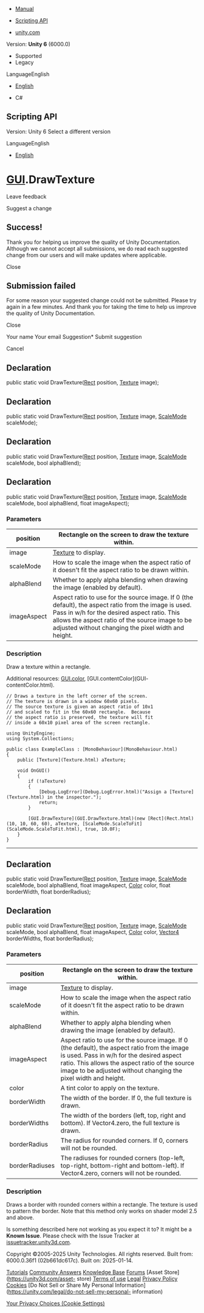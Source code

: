 [ ]()

  * [Manual](../Manual/index.html)
  * [Scripting API](../ScriptReference/index.html)

  * [unity.com](https://unity.com/)

Version: **Unity 6** (6000.0)

  * Supported
  * Legacy

LanguageEnglish

  * [English]()

  * C#

[ ](https://docs.unity3d.com)

## Scripting API

Version: Unity 6 Select a different version

LanguageEnglish

  * [English]()

#  [GUI](GUI.html).DrawTexture

Leave feedback

Suggest a change

## Success!

Thank you for helping us improve the quality of Unity Documentation. Although
we cannot accept all submissions, we do read each suggested change from our
users and will make updates where applicable.

Close

## Submission failed

For some reason your suggested change could not be submitted. Please <a>try
again</a> in a few minutes. And thank you for taking the time to help us
improve the quality of Unity Documentation.

Close

Your name Your email Suggestion* Submit suggestion

Cancel

[ ]()

## Declaration

public static void DrawTexture([Rect](Rect.html) position,
[Texture](Texture.html) image);

## Declaration

public static void DrawTexture([Rect](Rect.html) position,
[Texture](Texture.html) image, [ScaleMode](ScaleMode.html) scaleMode);

## Declaration

public static void DrawTexture([Rect](Rect.html) position,
[Texture](Texture.html) image, [ScaleMode](ScaleMode.html) scaleMode, bool
alphaBlend);

## Declaration

public static void DrawTexture([Rect](Rect.html) position,
[Texture](Texture.html) image, [ScaleMode](ScaleMode.html) scaleMode, bool
alphaBlend, float imageAspect);

### Parameters

position | Rectangle on the screen to draw the texture within.  
---|---  
image |  [Texture](Texture.html) to display.  
scaleMode | How to scale the image when the aspect ratio of it doesn't fit the aspect ratio to be drawn within.  
alphaBlend | Whether to apply alpha blending when drawing the image (enabled by default).  
imageAspect | Aspect ratio to use for the source image. If 0 (the default), the aspect ratio from the image is used. Pass in w/h for the desired aspect ratio. This allows the aspect ratio of the source image to be adjusted without changing the pixel width and height.  
  
### Description

Draw a texture within a rectangle.

Additional resources: [GUI.color](GUI-color.html), [GUI.contentColor](GUI-
contentColor.html).

    
    
    // Draws a texture in the left corner of the screen.
    // The texture is drawn in a window 60x60 pixels.
    // The source texture is given an aspect ratio of 10x1
    // and scaled to fit in the 60x60 rectangle.  Because
    // the aspect ratio is preserved, the texture will fit
    // inside a 60x10 pixel area of the screen rectangle.  
      
    using UnityEngine;
    using System.Collections;  
      
    public class ExampleClass : [MonoBehaviour](MonoBehaviour.html)
    {
        public [Texture](Texture.html) aTexture;  
      
        void OnGUI()
        {
            if (!aTexture)
            {
                [Debug.LogError](Debug.LogError.html)("Assign a [Texture](Texture.html) in the inspector.");
                return;
            }  
      
            [GUI.DrawTexture](GUI.DrawTexture.html)(new [Rect](Rect.html)(10, 10, 60, 60), aTexture, [ScaleMode.ScaleToFit](ScaleMode.ScaleToFit.html), true, 10.0F);
        }
    }
    

* * *

## Declaration

public static void DrawTexture([Rect](Rect.html) position,
[Texture](Texture.html) image, [ScaleMode](ScaleMode.html) scaleMode, bool
alphaBlend, float imageAspect, [Color](Color.html) color, float borderWidth,
float borderRadius);

## Declaration

public static void DrawTexture([Rect](Rect.html) position,
[Texture](Texture.html) image, [ScaleMode](ScaleMode.html) scaleMode, bool
alphaBlend, float imageAspect, [Color](Color.html) color,
[Vector4](Vector4.html) borderWidths, float borderRadius);

### Parameters

position | Rectangle on the screen to draw the texture within.  
---|---  
image |  [Texture](Texture.html) to display.  
scaleMode | How to scale the image when the aspect ratio of it doesn't fit the aspect ratio to be drawn within.  
alphaBlend | Whether to apply alpha blending when drawing the image (enabled by default).  
imageAspect | Aspect ratio to use for the source image. If 0 (the default), the aspect ratio from the image is used. Pass in w/h for the desired aspect ratio. This allows the aspect ratio of the source image to be adjusted without changing the pixel width and height.  
color | A tint color to apply on the texture.  
borderWidth | The width of the border. If 0, the full texture is drawn.  
borderWidths | The width of the borders (left, top, right and bottom). If Vector4.zero, the full texture is drawn.  
borderRadius | The radius for rounded corners. If 0, corners will not be rounded.  
borderRadiuses | The radiuses for rounded corners (top-left, top-right, bottom-right and bottom-left). If Vector4.zero, corners will not be rounded.  
  
### Description

Draws a border with rounded corners within a rectangle. The texture is used to
pattern the border. Note that this method only works on shader model 2.5 and
above.

Is something described here not working as you expect it to? It might be a
**Known Issue**. Please check with the Issue Tracker at
[issuetracker.unity3d.com](https://issuetracker.unity3d.com).

Copyright ©2005-2025 Unity Technologies. All rights reserved. Built from:
6000.0.36f1 (02b661dc617c). Built on: 2025-01-14.

[Tutorials](https://unity3d.com/learn) [Community
Answers](https://answers.unity3d.com) [Knowledge
Base](https://support.unity3d.com/hc/en-us)
[Forums](https://forum.unity3d.com) [Asset Store](https://unity3d.com/asset-
store) [Terms of use](https://docs.unity3d.com/Manual/TermsOfUse.html)
[Legal](https://unity.com/legal) [Privacy
Policy](https://unity.com/legal/privacy-policy)
[Cookies](https://unity.com/legal/cookie-policy) [Do Not Sell or Share My
Personal Information](https://unity.com/legal/do-not-sell-my-personal-
information)

[Your Privacy Choices (Cookie Settings)](javascript:void\(0\);)

